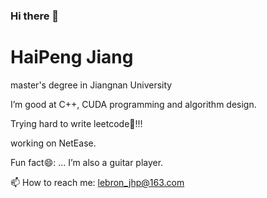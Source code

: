 ### Hi there 👋

# HaiPeng Jiang

master's degree in Jiangnan University

I’m good at C++, CUDA programming and algorithm design. 

Trying hard to write leetcode🤔!!!

working on NetEase.

Fun fact😄: ... I’m also a guitar player. 

📫 How to reach me: lebron_jhp@163.com 



